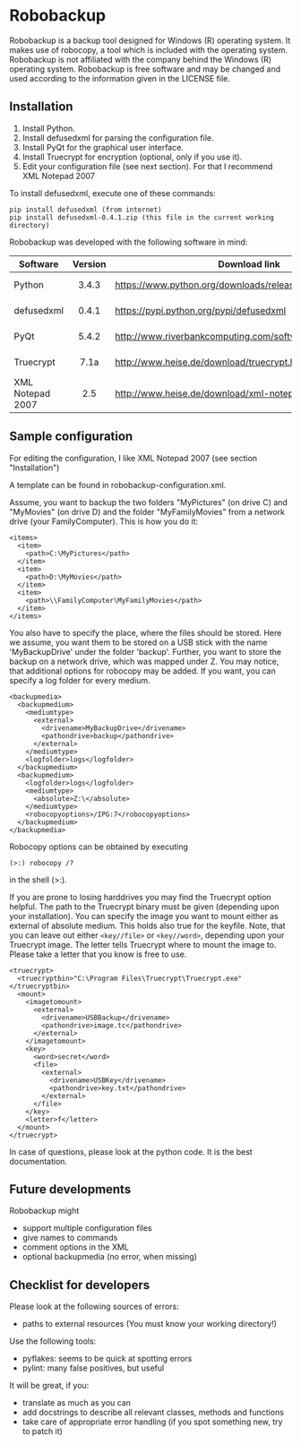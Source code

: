 Robobackup
==========

Robobackup is a backup tool designed for Windows (R) operating system. 
It makes use of robocopy, a tool which is included with the operating 
system. 
Robobackup is not affiliated with the company behind the Windows (R)
operating system. 
Robobackup is free software and may be changed and used according to the
information given in the LICENSE file.

Installation
------------

1. Install Python.
2. Install defusedxml for parsing the configuration file.
3. Install PyQt for the graphical user interface.
4. Install Truecrypt for encryption (optional, only if you use it).
5. Edit your configuration file (see next section). For that I recommend XML Notepad 2007

To install defusedxml, execute one of these commands:
```
pip install defusedxml (from internet)
pip install defusedxml-0.4.1.zip (this file in the current working directory)
```

Robobackup was developed with the following software in mind:

| Software | Version | Download link | SHA1 (64bit version) |
| ------------- |:-------------:| -------------|------------|
| Python        | 3.4.3 | https://www.python.org/downloads/release/python-343/      |SHA1(python-3.4.3.amd64.msi)= 8f2e4453dcdf424f15b14b2eda127e76fad4207f|
| defusedxml    | 0.4.1 | https://pypi.python.org/pypi/defusedxml| SHA1(defusedxml-0.4.1.zip)= d24866fadad6e5bd771757437af2c392f627c3ca|
| PyQt          | 5.4.2 | http://www.riverbankcomputing.com/software/pyqt/download5 |SHA1(PyQt5-5.4.2-gpl-Py3.4-Qt5.4.2-x64.exe)= 8ab016bc8b2f9d0c24370e52939bc51165c56927|
| Truecrypt     | 7.1a | http://www.heise.de/download/truecrypt.html               |SHA1(truecrypt_setup_7.1a.exe)= 7689d038c76bd1df695d295c026961e50e4a62ea|
| XML Notepad 2007 | 2.5 | http://www.heise.de/download/xml-notepad.html | SHA1(XmlNotepad.msi)= 31b728ddafaffaece76ceefe7d2be9e1a37c8a4b |

Sample configuration
--------------------
For editing the configuration, I like XML Notepad 2007 (see section "Installation")

A template can be found in robobackup-configuration.xml.

Assume, you want to backup the two folders "MyPictures" (on drive C) and "MyMovies" (on drive D)
and the folder "MyFamilyMovies" from a network drive (your FamilyComputer). This is how you do it:

```
<items>
  <item>
    <path>C:\MyPictures</path>
  </item>
  <item>
    <path>D:\MyMovies</path>
  </item>
  <item>
    <path>\\FamilyComputer\MyFamilyMovies</path>
  </item>
</items>
```

You also have to specify the place, where the files should be stored. Here we assume,
you want them to be stored on a USB stick with the name 'MyBackupDrive' under the folder
'backup'. Further, you want to store the backup on a network drive, which was mapped under Z.
You may notice, that additional options for robocopy may be added. If you want, you can
specify a log folder for every medium.

```
<backupmedia>
  <backupmedium>
    <mediumtype>
      <external>
        <drivename>MyBackupDrive</drivename>
        <pathondrive>backup</pathondrive>
      </external>
    </mediumtype>
    <logfolder>logs</logfolder>
  </backupmedium>
  <backupmedium>
    <logfolder>logs</logfolder>
    <mediumtype>
      <absolute>Z:\</absolute>
    </mediumtype>
    <robocopyoptions>/IPG:7</robocopyoptions>
  </backupmedium>
</backupmedia>
```

Robocopy options can be obtained by executing 

```
(>:) robocopy /?
```

in the shell (>:). 

If you are prone to losing harddrives you may find the Truecrypt option helpful. The path to the Truecrypt binary must be given (depending upon your installation). You can specify the image you want to mount either as external of absolute medium. This holds also true for the keyfile. Note, that you can leave out either ```<key//file>``` or ```<key//word>```, depending upon your Truecrypt image. The letter tells Truecrypt where to mount the image to. Please take a letter that you know is free to use.
```
<truecrypt>
  <truecryptbin>"C:\Program Files\Truecrypt\Truecrypt.exe"</truecryptbin>
  <mount>
    <imagetomount>
      <external>
        <drivename>USBBackup</drivename>
        <pathondrive>image.tc</pathondrive>
      </external>
    </imagetomount>
    <key>
      <word>secret</word>
      <file>
        <external>
          <drivename>USBKey</drivename>
          <pathondrive>key.txt</pathondrive>
        </external>
      </file>
    </key>
    <letter>f</letter>
  </mount>
</truecrypt>
```
In case of questions, please look at the python code. It is the best documentation.

Future developments
-------------------

Robobackup might
- support multiple configuration files
- give names to commands
- comment options in the XML
- optional backupmedia (no error, when missing)

Checklist for developers
------------------------

Please look at the following sources of errors:
- paths to external resources (You must know your working directory!)

Use the following tools:
- pyflakes: seems to be quick at spotting errors
- pylint: many false positives, but useful

It will be great, if you:
- translate as much as you can
- add docstrings to describe all relevant classes, methods and functions
- take care of appropriate error handling (if you spot something new, try to patch it)
